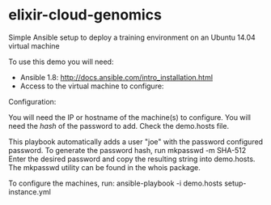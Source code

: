 elixir-cloud-genomics
=====================

Simple Ansible setup to deploy a training environment on an Ubuntu 14.04 virtual machine

To use this demo you will need:
 - Ansible 1.8:
   http://docs.ansible.com/intro_installation.html
 - Access to the virtual machine to configure:

Configuration:

You will need the IP or hostname of the machine(s) to configure. You will need the *hash* of the password to add. Check the demo.hosts file. 

This playbook automatically adds a user "joe" with the password configured password. To generate the password hash, run
mkpasswd -m SHA-512
Enter the desired password and copy the resulting string into demo.hosts. The mkpasswd utility can be found in the whois package.

To configure the machines, run:
    ansible-playbook -i demo.hosts setup-instance.yml
